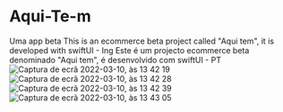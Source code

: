 # Aqui-Te-m
Uma app beta
This is an ecommerce beta project called "Aqui tem", it is developed with swiftUI - Ing
Este é um projecto ecommerce beta denominado "Aqui tem", é desenvolvido com swiftUI - PT![Captura de ecrã 2022-03-10, às 13 42 19](https://user-images.githubusercontent.com/48380842/157664204-6bc4c1c7-c696-4d1c-a417-ff41c8eab061.png)
![Captura de ecrã 2022-03-10, às 13 42 28](https://user-images.githubusercontent.com/48380842/157664225-75da3c73-1211-4b24-b34e-7594020046a5.png)
![Captura de ecrã 2022-03-10, às 13 42 39](https://user-images.githubusercontent.com/48380842/157664235-0735b0fe-78f8-4c31-a32d-43c248dca4bf.png)
![Captura de ecrã 2022-03-10, às 13 43 05](https://user-images.githubusercontent.com/48380842/157664250-60925c27-0155-474d-b382-e7b17c1f082f.png)

